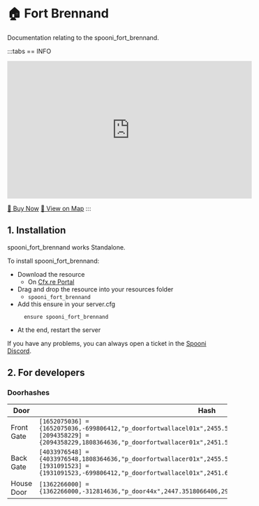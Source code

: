 # 🏠 Fort Brennand
Documentation relating to the spooni_fort_brennand.

:::tabs
== INFO
<iframe width="560" height="315" src="https://www.youtube.com/embed/Biu6c4qZsHA?si=NqX0h-44_d2bXC7A" frameborder="0" allow="accelerometer; autoplay; clipboard-write; encrypted-media; gyroscope; picture-in-picture; web-share" referrerpolicy="strict-origin-when-cross-origin" allowfullscreen></iframe>

<a href="https://spooni-mapping.tebex.io/package/6644126" class="button-buy">🛒 Buy Now</a>
<a href="https://spooni.de/rdr2/?m=house73" class="button-map">📍 View on Map</a>
:::

## 1. Installation
spooni_fort_brennand works Standalone.  

To install spooni_fort_brennand:
- Download the resource
  - On [Cfx.re Portal](https://portal.cfx.re/)
- Drag and drop the resource into your resources folder
  - `spooni_fort_brennand`
- Add this ensure in your server.cfg
  ```
    ensure spooni_fort_brennand
  ```
- At the end, restart the server

If you have any problems, you can always open a ticket in the [Spooni Discord](https://discord.gg/spooni).

## 2. For developers
### Doorhashes
| Door                      | Hash
|---------------------------|----------------------------------------------------------------------------------|
| Front Gate                | `[1652075036] = {1652075036,-699806412,"p_doorfortwallacel01x",2455.5,305.73001098633,69.629997253418}` <br> `[2094358229] = {2094358229,1808364636,"p_doorfortwallacer01x",2451.5100097656,306.0,69.629997253418}`
| Back Gate                 | `[4033976548] = {4033976548,1808364636,"p_doorfortwallacer01x",2455.5539550781,275.8369140625,69.931770324707}` <br> `[1931091523] = {1931091523,-699806412,"p_doorfortwallacel01x",2451.6020507813,276.08676147461,69.86954498291}`
| House Door                | `[1362266000] = {1362266000,-312814636,"p_door44x",2447.3518066406,292.65710449219,69.327934265137}`

